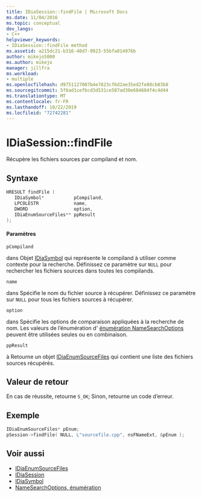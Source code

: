 ```yaml
---
title: IDiaSession::findFile | Microsoft Docs
ms.date: 11/04/2016
ms.topic: conceptual
dev_langs:
- C++
helpviewer_keywords:
- IDiaSession::findFile method
ms.assetid: a215dc21-b316-40d7-9923-55bfa014976b
author: mikejo5000
ms.author: mikejo
manager: jillfra
ms.workload:
- multiple
ms.openlocfilehash: d9751127007b4e7823cf6d2ae35ed2fe80cb83b8
ms.sourcegitcommit: 5f6ad1cefbcd3d531ce587ad30e684684f4c4d44
ms.translationtype: MT
ms.contentlocale: fr-FR
ms.lasthandoff: 10/22/2019
ms.locfileid: "72742281"
---
```

# <a name="idiasessionfindfile"></a>IDiaSession::findFile
Récupère les fichiers sources par compiland et nom.

## <a name="syntax"></a>Syntaxe

```C++
HRESULT findFile ( 
   IDiaSymbol*           pCompiland,
   LPCOLESTR             name,
   DWORD                 option,
   IDiaEnumSourceFiles** ppResult
);
```

#### <a name="parameters"></a>Paramètres
 `pCompiland`

dans Objet [IDiaSymbol](../../debugger/debug-interface-access/idiasymbol.md) qui représente le compiland à utiliser comme contexte pour la recherche. Définissez ce paramètre sur `NULL` pour rechercher les fichiers sources dans toutes les compilands.

 `name`

dans Spécifie le nom du fichier source à récupérer. Définissez ce paramètre sur `NULL` pour tous les fichiers sources à récupérer.

 `option`

dans Spécifie les options de comparaison appliquées à la recherche de nom. Les valeurs de l’énumération d' [énumération NameSearchOptions](../../debugger/debug-interface-access/namesearchoptions.md) peuvent être utilisées seules ou en combinaison.

 `ppResult`

à Retourne un objet [IDiaEnumSourceFiles](../../debugger/debug-interface-access/idiaenumsourcefiles.md) qui contient une liste des fichiers sources récupérés.

## <a name="return-value"></a>Valeur de retour
 En cas de réussite, retourne `S_OK`; Sinon, retourne un code d’erreur.

## <a name="example"></a>Exemple

```C++
IDiaEnumSourceFiles* pEnum;
pSession->findFile( NULL, L"sourcefile.cpp", nsFNameExt, &pEnum );
```

## <a name="see-also"></a>Voir aussi
- [IDiaEnumSourceFiles](../../debugger/debug-interface-access/idiaenumsourcefiles.md)
- [IDiaSession](../../debugger/debug-interface-access/idiasession.md)
- [IDiaSymbol](../../debugger/debug-interface-access/idiasymbol.md)
- [NameSearchOptions, énumération](../../debugger/debug-interface-access/namesearchoptions.md)
